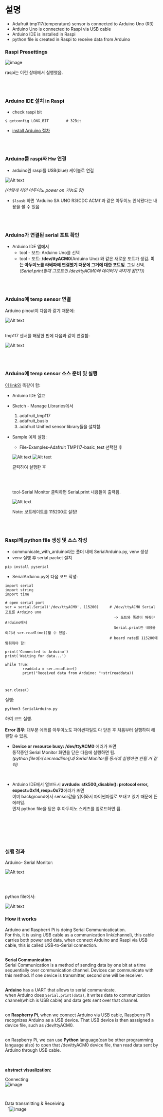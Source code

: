 # 설명

* Adafruit tmp117(temperature) sensor is connected to Arduino Uno (R3)
* Arduino Uno is connected to Raspi via USB cable
* Arduino IDE is installed in Raspi
* python file is created in Raspi to receive data from Arduino



### Raspi Presettings

![image](https://github.com/Zarina-dev/Sensors/assets/61898376/88acbaf3-8249-47bd-9175-3e80345428b9)

raspi는 이런 상태에서 실행했음.

<br><br>

### Arduino IDE 설치 in Raspi

* check raspi bit
```
$ getconfig LONG_BIT        # 32Bit
```
* <a href="https://www.raspberrypi-spy.co.uk/2020/12/install-arduino-ide-on-raspberry-pi/">install Arduino 절차</a>

<br><br>

### Arduino를 raspi와 Hw 연결

* arduino완 raspi를 USB(blue) 케이블로 연결

![Alt text](image.png) <br>

*(이렇게 하면 아두이노 power on 기능도 함)*

* ```$lsusb``` 하면  'Arduino SA UNO R3(CDC ACM)'과 같은 아두이노 인식됐다는 내용을 볼 수 있음

<br><br>


### Arduino가 연결된 serial 포트 확인
* Arduino IDE 앱에서 
    - tool - 보드: Arduino Uno를 선택
    - tool - 포트: **/dev/ttyACM0**(Arduino Uno) 와 같은 새로운 포트가 생김. **이는 아두이노를 라베파에 연결했기 때문에 그거에 대한 포트임**. 그걸 선택.
*(Serial.print할때 그포트인 /dev/ttyACM0에 데이터가 써지게 됨(??))*


<br><br>

### Arduino에 temp sensor 연결
Arduino pinout이 다음과 같기 때문에: 

![Alt text](image-2.png)

<br>
tmp117 센서를 해당한 핀에 다음과 같이 연결함:

![Alt text](image-1.png)

<br><br>


### Arduino에 temp sensor 소스 준비 및 실행
 <a href="https://learn.adafruit.com/adafruit-tmp117-high-accuracy-i2c-temperature-monitor/arduino">이 link와</a> 똑같이 함:

* Arduino IDE 열고
* Sketch - Manage Libraries에서 
    1. adafruit_tmp117
    2. adafruit_busio
    3. adafruit Unified sensor library들을 설치함.

* Sample 예제 실행:
    - File-Examples-Adafruit TMP117-basic_test 선택한 후

    ![Alt text](image-5.png)
    ![Alt text](image-6.png)

    클릭하여 실행한 후

    <br><br>

    tool-Serial Monitor 클릭하면 Serial.print 내용들이 출력됨.

    ![Alt text](image-10.png)

    Note: 보트레이트를 115200로 설정!

<br><br>


### Raspi에 python file 생성 및 소스 작성

* communicate_with_arduino라는 폴더 내에 SerialArduino.py, venv 생성
* venv 실행 후 serial packet 설치
```
pip install pyserial
```
* SerialArduino.py에 다음 코드 작성:
```
import serial 
import string
import time

# open serial port
ser = serial.Serial('/dev/ttyACM0', 115200)     # /dev/ttyACM0 Serial 포트를 Arduino uno 
                                                  -> 포트와 똑같이 해줘야 Arduino에서 
                                                  Serial.print한 내용을 여기서 ser.readline()할 수 있음.
                                                # board rate를 115200에 맞춰줘야 함!

print('Connected to Arduino')
print('Waiting for data...')

while True:
        readdata = ser.readline()
        print("Received data from Arduino: "+str(readdata))



ser.close()
```

실행:
```
python3 SerialArduino.py        
```
하여 코드 실행.
<br><br>
**Error 경우**:
대부분 에러를 아두이노도 파이썬파일도 다 닫은 후 처음부터 실행하여 해결할 수 있음. 
<br>

* **Device or resource busy: /dev/ttyACM0** 에러가 뜨면 <br>
동작중인 Serial Monitor 화면을 닫은 다음에 실행하면 됨. <br>
*(python file에서 ser.readline()과 Serial Monitor를 동시에 실행하면 안될 거 같아)*
<br>

* Arduino IDE에서 얼보드시 **avrdude: stk500_disable(): protocol error, expect=0x14,resp=0x72**에러가 뜨면<br>
이미 background에서 sensor값을 읽어와서 파이썬파일로 보내고 있기 때문에 뜬 에러임.<br>
먼저 python file을 닫은 후 아두이노 스케츠를 업로드하면 됨.<br>
<br>





<br><br><br>


### 실행 결과

Arduino- Serial Monitor:

![Alt text](image-8.png)

<br><br>

python file에서:

![Alt text](image-9.png)


### How it works

Arduino and Raspberri Pi is doing Serial Communicatication. <br>
For this, it is using USB cable as a communication link(channel), this cable carries both power and data. when connect Arduino and Raspi via USB cable, this is called USB-to-Serial connection.
<br><br>

**Serial Communication** <br>
Serial Communication is a method of sending data by one bit at a time sequentially over communication channel. Devices can communicate with this method. If one device is transmitter, second one will be receiver. <br><br>

**Arduino** has a UART that allows to serial communicate. <br>
when Arduino does ```Serial.print(data)```, it writes data to communication channel(which is USB cable) and data gets sent over that channel.<br><br>

on **Raspberry Pi**, when we connect Arduino via USB cable, Raspberry Pi recognizes Arduino as a USB device. That USB device is then asssigned a device file, such as /dev/ttyACM0. <br><br>

on Raspberry Pi, we can use **Python** language(can be other programming language also) to open that /dev/ttyACM0 device file, than read data sent by Arduino through USB cable. 
<br><br><br>

**abstract visualization:**

Connecting: <br>
![image](https://github.com/Zarina-dev/Sensors/assets/61898376/8de46b97-b295-4bca-b412-ac00b27d7b85)

<br>

Data transmitting & Receiving: <br>
「![image](https://github.com/Zarina-dev/Sensors/assets/61898376/22bc2962-587e-450d-a052-1a91bf1016d7)

<br><br><br><br>


